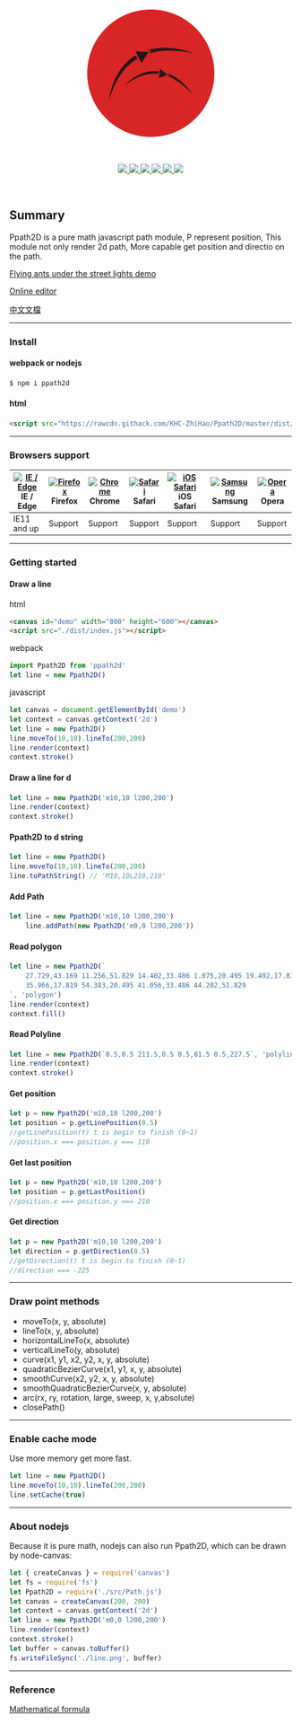 <br>
<p align="center"><img src="./logo.png"></p>
<br>
<p align="center">
    <a href="https://www.npmjs.com/package/ppath2d">
        <img src="https://img.shields.io/npm/v/ppath2d.svg">
    </a>
    <a href='https://github.com/KHC-ZhiHao/Ppath2D/actions'>
        <img src='https://github.com/KHC-ZhiHao/Ppath2D/actions/workflows/build-stage.yml/badge.svg'/>
    </a>
    <a href="https://coveralls.io/github/KHC-ZhiHao/Ppath2D?branch=master">
        <img src="https://coveralls.io/repos/github/KHC-ZhiHao/Ppath2D/badge.svg?branch=master">
    </a>
    <a href="https://standardjs.com/">
        <img src="https://img.shields.io/badge/code_style-standard-brightgreen.svg">
    </a>
    <a href="https://lgtm.com/projects/g/KHC-ZhiHao/Ppath2D/context:javascript">
        <img src="https://img.shields.io/lgtm/grade/javascript/g/KHC-ZhiHao/Ppath2D.svg?logo=lgtm&logoWidth=18"/>
    </a>
    <a href="https://github.com/KHC-ZhiHao/Ppath2D">
        <img src="https://img.shields.io/github/stars/KHC-ZhiHao/Ppath2D.svg?style=social">
    </a>
    <br>
</p>

<br>

## Summary

Ppath2D is a pure math javascript path module, P represent position, This module not only render 2d path, More capable get position and directio on the path.

[Flying ants under the street lights demo](https://khc-zhihao.github.io/Ppath2D/demo/index.html)

[Online editor](https://khc-zhihao.github.io/Ppath2D/demo/try.html)

[中文文檔](https://github.com/KHC-ZhiHao/Ppath2D/blob/master/README_TW.md)

---

### Install

#### webpack or nodejs

```bash
$ npm i ppath2d
```

#### html

```html
<script src="https://rawcdn.githack.com/KHC-ZhiHao/Ppath2D/master/dist/index.js"></script>
```

---

### Browsers support

| [<img src="https://raw.githubusercontent.com/alrra/browser-logos/master/src/edge/edge_48x48.png" alt="IE / Edge" width="24px" height="24px" />](http://godban.github.io/browsers-support-badges/)</br>IE / Edge | [<img src="https://raw.githubusercontent.com/alrra/browser-logos/master/src/firefox/firefox_48x48.png" alt="Firefox" width="24px" height="24px" />](http://godban.github.io/browsers-support-badges/)</br>Firefox | [<img src="https://raw.githubusercontent.com/alrra/browser-logos/master/src/chrome/chrome_48x48.png" alt="Chrome" width="24px" height="24px" />](http://godban.github.io/browsers-support-badges/)</br>Chrome | [<img src="https://raw.githubusercontent.com/alrra/browser-logos/master/src/safari/safari_48x48.png" alt="Safari" width="24px" height="24px" />](http://godban.github.io/browsers-support-badges/)</br>Safari | [<img src="https://raw.githubusercontent.com/alrra/browser-logos/master/src/safari-ios/safari-ios_48x48.png" alt="iOS Safari" width="24px" height="24px" />](http://godban.github.io/browsers-support-badges/)</br>iOS Safari | [<img src="https://raw.githubusercontent.com/alrra/browser-logos/master/src/samsung-internet/samsung-internet_48x48.png" alt="Samsung" width="24px" height="24px" />](http://godban.github.io/browsers-support-badges/)</br>Samsung | [<img src="https://raw.githubusercontent.com/alrra/browser-logos/master/src/opera/opera_48x48.png" alt="Opera" width="24px" height="24px" />](http://godban.github.io/browsers-support-badges/)</br>Opera |
| --------- | --------- | --------- | --------- | --------- | --------- | --------- |
| IE11 and up| Support| Support| Support| Support| Support| Support

---

### Getting started

#### Draw a line

html

```html
<canvas id="demo" width="800" height="600"></canvas>
<script src="./dist/index.js"></script>
```

webpack

```js
import Ppath2D from 'ppath2d'
let line = new Ppath2D()
```

javascript

```js
let canvas = document.getElementById('demo')
let context = canvas.getContext('2d')
let line = new Ppath2D()
line.moveTo(10,10).lineTo(200,200)
line.render(context)
context.stroke()
```

#### Draw a line for d

```js
let line = new Ppath2D('m10,10 l200,200')
line.render(context)
context.stroke()
```

#### Ppath2D to d string

```js
let line = new Ppath2D()
line.moveTo(10,10).lineTo(200,200)
line.toPathString() // 'M10,10L210,210'
```

#### Add Path

```js
let line = new Ppath2D('m10,10 l200,200')
    line.addPath(new Ppath2D('m0,0 l200,200'))
```

#### Read polygon

```js
let line = new Ppath2D(`
    27.729,43.169 11.256,51.829 14.402,33.486 1.075,20.495 19.492,17.819 27.729,1.13 
    35.966,17.819 54.383,20.495 41.056,33.486 44.202,51.829
`, 'polygon')
line.render(context)
context.fill()
```

#### Read Polyline

```js
let line = new Ppath2D(`0.5,0.5 211.5,0.5 0.5,81.5 0.5,227.5`, 'polyline')
line.render(context)
context.stroke()
```

#### Get position

```js
let p = new Ppath2D('m10,10 l200,200')
let position = p.getLinePosition(0.5)
//getLinePosition(t) t is begin to finish (0~1)
//position.x === position.y === 110
```

#### Get last position

```js
let p = new Ppath2D('m10,10 l200,200')
let position = p.getLastPosition()
//position.x === position.y === 210
```

#### Get direction

```js
let p = new Ppath2D('m10,10 l200,200')
let direction = p.getDirection(0.5)
//getDirection(t) t is begin to finish (0~1)
//direction === -225
```

---

### Draw point methods

* moveTo(x, y, absolute)
* lineTo(x, y, absolute)
* horizontalLineTo(x, absolute)
* verticalLineTo(y, absolute)
* curve(x1, y1, x2, y2, x, y, absolute)
* quadraticBezierCurve(x1, y1, x, y, absolute)
* smoothCurve(x2, y2, x, y, absolute)
* smoothQuadraticBezierCurve(x, y, absolute)
* arc(rx, ry, rotation, large, sweep, x, y,absolute)
* closePath()

---

### Enable cache mode

Use more memory get more fast.

```js
let line = new Ppath2D()
line.moveTo(10,10).lineTo(200,200)
line.setCache(true)
```

---

### About nodejs

Because it is pure math, nodejs can also run Ppath2D, which can be drawn by node-canvas:

```js
let { createCanvas } = require('canvas')
let fs = require('fs')
let Ppath2D = require('./src/Path.js')
let canvas = createCanvas(200, 200)
let context = canvas.getContext('2d')
let line = new Ppath2D('m0,0 l200,200')
line.render(context)
context.stroke()
let buffer = canvas.toBuffer()
fs.writeFileSync('./line.png', buffer)
```

---

### Reference

[Mathematical formula](https://ericeastwood.com/blog/25/curves-and-arcs-quadratic-cubic-elliptical-svg-implementations)

[npm-image]: https://img.shields.io/npm/v/ppath2d.svg
[npm-url]: https://npmjs.org/package/ppath2d
